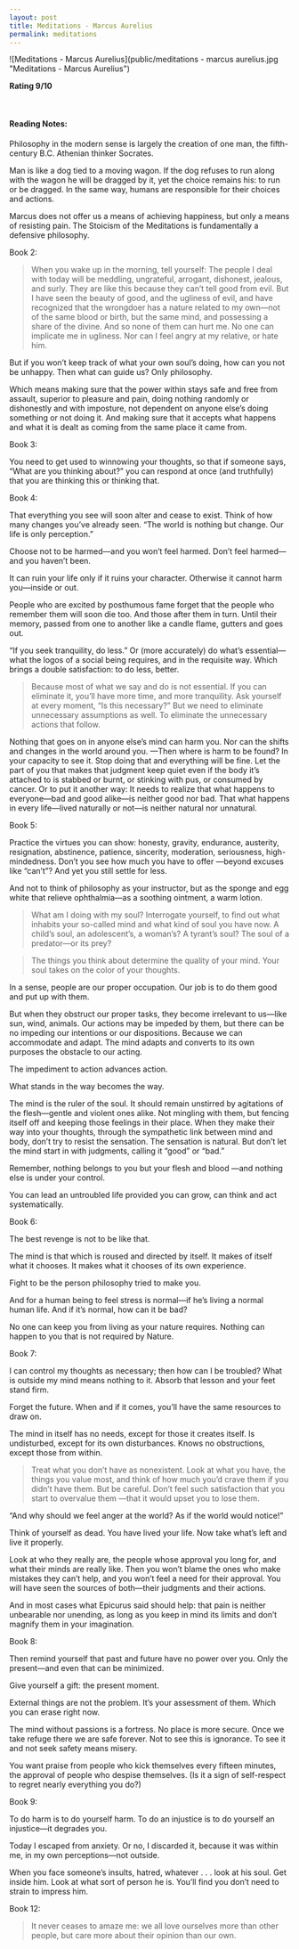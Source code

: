 ```yaml
---
layout: post
title: Meditations - Marcus Aurelius
permalink: meditations
---
```


![Meditations - Marcus Aurelius](public/meditations - marcus aurelius.jpg "Meditations - Marcus Aurelius")


**Rating 9/10** 

<br>

#### Reading Notes:

Philosophy in the modern sense is largely the creation of one man, the fifth-century B.C. Athenian thinker Socrates.

Man is like a dog tied to a moving wagon. If the dog refuses to run along with the wagon he will be dragged by it, yet the choice remains his: to run or be dragged. In the same way, humans are responsible for their choices and actions.

Marcus does not offer us a means of achieving happiness, but only a means of resisting pain. The Stoicism of the Meditations is fundamentally a defensive philosophy.

Book 2:

> When you wake up in the morning, tell yourself: The people I deal with today will be meddling, ungrateful, arrogant, dishonest, jealous, and surly. They are like this because they can’t tell good from evil. But I have seen the beauty of good, and the ugliness of evil, and have recognized that the wrongdoer has a nature related to my own—not of the same blood or birth, but the same mind, and possessing a share of the divine. And so none of them can hurt me. No one can implicate me in ugliness. Nor can I feel angry at my relative, or hate him.

But if you won’t keep track of what your own soul’s doing, how can you not be unhappy.
Then what can guide us? Only philosophy.

Which means making sure that the power within stays safe and free from assault, superior to pleasure and pain, doing nothing randomly or dishonestly and with imposture, not dependent on anyone else’s doing something or not doing it. And making sure that it accepts what happens and what it is dealt as coming from the same place it came from.

Book 3: 

You need to get used to winnowing your thoughts, so that if someone says, “What are you thinking about?” you can respond at once (and truthfully) that you are thinking this or thinking that.

Book 4:

That everything you see will soon alter and cease to exist. Think of how many changes you’ve already seen. “The world is nothing but change. Our life is only perception.”

Choose not to be harmed—and you won’t feel harmed. Don’t feel harmed—and you haven’t been.

It can ruin your life only if it ruins your character. Otherwise it cannot harm you—inside or out.

People who are excited by posthumous fame forget that the people who remember them will soon die too. And those after them in turn. Until their memory, passed from one to another like a candle flame, gutters and goes out.

“If you seek tranquility, do less.” Or (more accurately) do what’s essential—what the logos of a social being requires, and in the requisite way. Which brings a double satisfaction: to do less, better.

> Because most of what we say and do is not essential. If you can eliminate it, you’ll have more time, and more tranquility. Ask yourself at every moment, “Is this necessary?” But we need to eliminate unnecessary assumptions as well. To eliminate the unnecessary actions that follow.

Nothing that goes on in anyone else’s mind can harm you. Nor can the shifts and changes in the world around you. —Then where is harm to be found?
In your capacity to see it. Stop doing that and everything will be fine. Let the part of you that makes that judgment keep quiet even if the body it’s attached to is stabbed or burnt, or stinking with pus, or consumed by cancer. Or to put it another way: It needs to realize that what happens to everyone—bad and good alike—is neither good nor bad. That what happens in every life—lived naturally or not—is neither natural nor unnatural.

Book 5:

Practice the virtues you can show: honesty, gravity, endurance, austerity, resignation, abstinence, patience, sincerity, moderation, seriousness, high-mindedness. Don’t you see how much you have to offer —beyond excuses like “can’t”? And yet you still settle for less.

And not to think of philosophy as your instructor, but as the sponge and egg white that relieve ophthalmia—as a soothing ointment, a warm lotion.

> What am I doing with my soul? Interrogate yourself, to find out what inhabits your so-called mind and what kind of soul you have now. A child’s soul, an adolescent’s, a woman’s? A tyrant’s soul? The soul of a predator—or its prey?

> The things you think about determine the quality of your mind. Your soul takes on the color of your thoughts.

In a sense, people are our proper occupation. Our job is to do them good and put up with them.

But when they obstruct our proper tasks, they become irrelevant to us—like sun, wind, animals. Our actions may be impeded by them, but there can be no impeding our intentions or our dispositions. Because we can accommodate and adapt. The mind adapts and converts to its own purposes the obstacle to our acting.

The impediment to action advances action.

What stands in the way becomes the way. 

The mind is the ruler of the soul. It should remain unstirred by agitations of the flesh—gentle and violent ones alike. Not mingling with them, but fencing itself off and keeping those feelings in their place. When they make their way into your thoughts, through the sympathetic link between mind and body, don’t try to resist the sensation. The sensation is natural. But don’t let the mind start in with judgments, calling it “good” or “bad.”

Remember, nothing belongs to you but your flesh and blood —and nothing else is under your control.

You can lead an untroubled life provided you can grow, can think and act systematically.

Book 6:

The best revenge is not to be like that.

The mind is that which is roused and directed by itself. It makes of itself what it chooses. It makes what it chooses of its own experience.

Fight to be the person philosophy tried to make you.

And for a human being to feel stress is normal—if he’s living a normal human life. And if it’s normal, how can it be bad?

No one can keep you from living as your nature requires. Nothing can happen to you that is not required by Nature.

Book 7:

I can control my thoughts as necessary; then how can I be troubled? What is outside my mind means nothing to it. Absorb that lesson and your feet stand firm.

Forget the future. When and if it comes, you’ll have the same resources to draw on.

The mind in itself has no needs, except for those it creates itself. Is undisturbed, except for its own disturbances. Knows no obstructions, except those from within.

> Treat what you don’t have as nonexistent. Look at what you have, the things you value most, and think of how much you’d crave them if you didn’t have them. But be careful. Don’t feel such satisfaction that you start to overvalue them —that it would upset you to lose them.

“And why should we feel anger at the world? As if the world would notice!”

Think of yourself as dead. You have lived your life. Now take what’s left and live it properly.

Look at who they really are, the people whose approval you long for, and what their minds are really like. Then you won’t blame the ones who make mistakes they can’t help, and you won’t feel a need for their approval. You will have seen the sources of both—their judgments and their actions.

And in most cases what Epicurus said should help: that pain is neither unbearable nor unending, as long as you keep in mind its limits and don’t magnify them in your imagination.

Book 8:

Then remind yourself that past and future have no power over you. Only the present—and even that can be minimized.

Give yourself a gift: the present moment.

External things are not the problem. It’s your assessment of them. Which you can erase right now.

The mind without passions is a fortress. No place is more secure. Once we take refuge there we are safe forever. Not to see this is ignorance. To see it and not seek safety means misery.

You want praise from people who kick themselves every fifteen minutes, the approval of people who despise themselves. (Is it a sign of self-respect to regret nearly everything you do?)

Book 9:

To do harm is to do yourself harm. To do an injustice is to do yourself an injustice—it degrades you.

Today I escaped from anxiety. Or no, I discarded it, because it was within me, in my own perceptions—not outside.

When you face someone’s insults, hatred, whatever . . . look at his soul. Get inside him. Look at what sort of person he is. You’ll find you don’t need to strain to impress him.

Book 12:

> It never ceases to amaze me: we all love ourselves more than other people, but care more about their opinion than our own.
